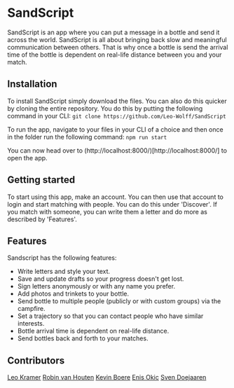 # SandScript

SandScript is an app where you can put a message in a bottle and send it across the world. SandScript is all about bringing back slow and meaningful communication between others. That is why once a bottle is send the arrival time of the bottle is dependent on real-life distance between you and your match.

## Installation

To install SandScript simply download the files. You can also do this quicker by cloning the entire repository. You do this by putting the following command in your CLI:
`git clone https://github.com/Leo-Wolff/SandScript`

To run the app, navigate to your files in your CLI of a choice and then once in the folder run the following command:
`npm run start`

You can now head over to (http://localhost:8000/)[http://localhost:8000/] to open the app.

## Getting started

To start using this app, make an account. You can then use that account to login and start matching with people. You can do this under 'Discover'. If you match with someone, you can write them a letter and do more as described by 'Features'.

## Features

Sandscript has the following features:

-   Write letters and style your text.
-   Save and update drafts so your progress doesn't get lost.
-   Sign letters anonymously or with any name you prefer.
-   Add photos and trinkets to your bottle.
-   Send bottle to multiple people (publicly or with custom groups) via the campfire.
-   Set a trajectory so that you can contact people who have similar interests.
-   Bottle arrival time is dependent on real-life distance.
-   Send bottles back and forth to your matches.

## Contributors

[Leo Kramer](https://github.com/Leo-Wolff)
[Robin van Houten](https://github.com/robin500818167)
[Kevin Boere](https://github.com/Kboere)
[Enis Okic](https://github.com/enisokic)
[Sven Doejaaren](https://github.com/svendoejaaren)
